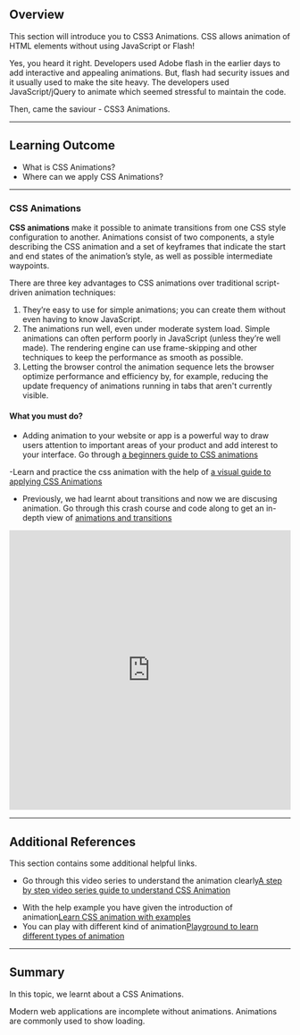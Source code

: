 ## Overview

This section will introduce you to CSS3 Animations. CSS allows animation of HTML elements without using JavaScript or Flash!

Yes, you heard it right. Developers used Adobe flash in the earlier days to add interactive and appealing animations. But, flash had security issues and it usually used to make the site heavy. The developers used JavaScript/jQuery to animate which seemed stressful to maintain the code.

Then, came the saviour - CSS3 Animations.

---

## Learning Outcome

- What is CSS Animations?
- Where can we apply CSS Animations?

---

### CSS Animations

**CSS animations** make it possible to animate transitions from one CSS style configuration to another. Animations consist of two components, a style describing the CSS animation and a set of keyframes that indicate the start and end states of the animation’s style, as well as possible intermediate waypoints.

There are three key advantages to CSS animations over traditional script-driven animation techniques:

1.  They’re easy to use for simple animations; you can create them without even having to know JavaScript.
2.  The animations run well, even under moderate system load. Simple animations can often perform poorly in JavaScript (unless they’re well made). The rendering engine can use frame-skipping and other techniques to keep the performance as smooth as possible.
3.  Letting the browser control the animation sequence lets the browser optimize performance and efficiency by, for example, reducing the update frequency of animations running in tabs that aren't currently visible.

#### What you must do?

- Adding animation to your website or app is a powerful way to draw users attention to important areas of your product and add interest to your interface. Go through [a beginners guide to CSS animations](https://thoughtbot.com/blog/css-animation-for-beginners)

-Learn and  practice the css animation with the help of [a visual guide to applying CSS Animations](https://marksheet.io/css-animations.html)

- Previously, we had learnt about transitions and now we are discusing animation. Go through this crash course and code along to get an in-depth view of [animations and transitions](https://www.youtube.com/watch?v=zHUpx90NerM)


<iframe style='width:100%;height:500px'src="https://www.youtube.com/embed/zHUpx90NerM" width="640" height="360" frameborder="0" allow="autoplay; fullscreen" allowfullscreen></iframe>



---

## Additional References

This section contains some additional helpful links.

- Go through this video series to understand the animation clearly[A step by step video series guide to understand CSS Animation](https://www.youtube.com/watch?v=8kK-cA99SA0)

* With the help example you have given the introduction of animation[Learn CSS animation with examples](https://flaviocopes.com/css-animations/)
* You can play with different kind of animation[Playground to learn different types of animation](http://animista.net/)

---

## Summary

In this topic, we learnt about a CSS Animations.

Modern web applications are incomplete without animations. Animations are commonly used to show loading.
